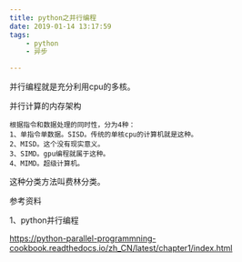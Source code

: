 ```yaml
---
title: python之并行编程
date: 2019-01-14 13:17:59
tags:
	- python
	- 异步

---
```




并行编程就是充分利用cpu的多核。

并行计算的内存架构

```
根据指令和数据处理的同时性，分为4种：
1、单指令单数据。SISD。传统的单核cpu的计算机就是这种。
2、MISD。这个没有现实意义。
3、SIMD。gpu编程就属于这种。
4、MIMD。超级计算机。
```

这种分类方法叫费林分类。



参考资料

1、python并行编程

https://python-parallel-programmning-cookbook.readthedocs.io/zh_CN/latest/chapter1/index.html



